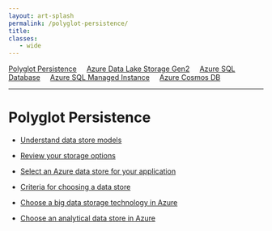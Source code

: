 ```yaml
---
layout: art-splash
permalink: /polyglot-persistence/
title: 
classes: 
   - wide
---
```

<a href="../polyglot-persistence">Polyglot Persistence</a> &nbsp; &nbsp; <a href="../adlsg2">Azure Data Lake Storage Gen2</a> &nbsp; &nbsp; <a href="../azure-sql-database">Azure SQL Database</a> &nbsp; &nbsp; <a href="../azure-sql-managed-instance">Azure SQL Managed Instance</a> &nbsp; &nbsp; <a href="../azure-cosmos-db">Azure Cosmos DB</a>
<hr />

# Polyglot Persistence

* [Understand data store models](https://learn.microsoft.com/en-us/azure/architecture/guide/technology-choices/data-store-overview)

* [Review your storage options](https://learn.microsoft.com/en-us/azure/cloud-adoption-framework/ready/considerations/storage-options)

* [Select an Azure data store for your application](https://learn.microsoft.com/en-us/azure/architecture/guide/technology-choices/data-store-decision-tree)

* [Criteria for choosing a data store](https://learn.microsoft.com/en-us/azure/architecture/guide/technology-choices/data-store-considerations)

* [Choose a big data storage technology in Azure](https://learn.microsoft.com/en-us/azure/architecture/data-guide/technology-choices/data-storage)

* [Choose an analytical data store in Azure](https://learn.microsoft.com/en-us/azure/architecture/data-guide/technology-choices/analytical-data-stores)
